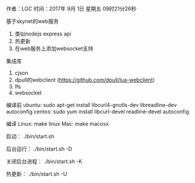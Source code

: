 作者：LGC
时间：2017年 9月 1日 星期五 09时21分26秒


基于skynet的web服务
1. 类似nodejs express api
2. 热更新
3. 在web服务上添加websocket支持

集成库
1. cjson
2. dpull的webclient (https://github.com/dpull/lua-webclient)
3. lfs
4. websocket


编译前
ubuntu: sudo apt-get install libcurl4-gnutls-dev libreadline-dev autoconfig
centos: sudo yum install libcurl-devel readline-devel  autoconfig

编译
Linux: make linux
Mac: make macosx

启动：
./bin/start.sh

后台运行：
./bin/start.sh -D

关闭后台进程：
./bin/start.sh -K

热更新：
./bin/start.sh -U

